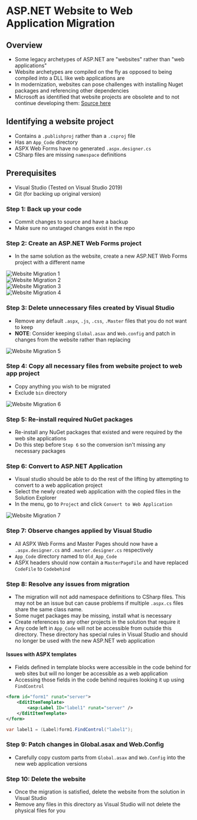 # ASP.NET Website to Web Application Migration

## Overview

* Some legacy archetypes of ASP.NET are "websites" rather than "web applications"
* Website archetypes are compiled on the fly as opposed to being compiled into a DLL like web applications are
* In modernization, websites can pose challenges with installing Nuget packages and referencing other dependencies
* Microsoft as identified that website projects are obsolete and to not continue developing them: [Source here](https://learn.microsoft.com/en-us/previous-versions/aspnet/dd547590(v=vs.110))

## Identifying a website project
* Contains a `.publishproj` rather than a `.csproj` file
* Has an `App_Code` directory
* ASPX Web Forms have no generated `.aspx.designer.cs`
* CSharp files are missing `namespace` definitions

## Prerequisites

* Visual Studio (Tested on Visual Studio 2019)
* Git (for backing up original version)

### Step 1: Back up your code
* Commit changes to source and have a backup
* Make sure no unstaged changes exist in the repo

### Step 2: Create an ASP.NET Web Forms project
* In the same solution as the website, create a new ASP.NET Web Forms project with a different name

![Website Migration 1](images/website-migration-1.png)  
![Website Migration 2](images/website-migration-2.png)  
![Website Migration 3](images/website-migration-3.png)  
![Website Migration 4](images/website-migration-4.png)  

### Step 3: Delete unnecessary files created by Visual Studio
* Remove any default `.aspx`, `.js`, `.css`, `.Master` files that you do not want to keep
* **NOTE**: Consider keeping `Global.asax` and `Web.config` and patch in changes from the website rather than replacing

![Website Migration 5](images/website-migration-5.png) 

### Step 4: Copy all necessary files from website project to web app project
* Copy anything you wish to be migrated
* Exclude `bin` directory

![Website Migration 6](images/website-migration-6.png) 

### Step 5: Re-install required NuGet packages
* Re-install any NuGet packages that existed and were required by the web site applications
* Do this step before `Step 6` so the conversion isn't missing any necessary packages 

### Step 6: Convert to ASP.NET Application
* Visual studio should be able to do the rest of the lifting by attempting to convert to a web application project
* Select the newly created web application with the copied files in the Solution Explorer
* In the menu, go to `Project` and click `Convert to Web Application`

![Website Migration 7](images/website-migration-7.png) 

### Step 7: Observe changes applied by Visual Studio
* All ASPX Web Forms and Master Pages should now have a `.aspx.designer.cs` and `.master.designer.cs` respectively
* `App_Code` directory named to `Old_App_Code`
* ASPX headers should now contain a `MasterPageFile` and have replaced `CodeFile` to `Codebehind`

### Step 8: Resolve any issues from migration
* The migration will not add namespace definitions to CSharp files. This may not be an issue but can cause problems if multiple `.aspx.cs` files share the same class name.
* Some nuget packages may be missing, install what is necessary
* Create references to any other projects in the solution that require it
* Any code left in `App_Code` will not be accessible from outside this directory. These directory has special rules in Visual Studio and should no longer be used with the new ASP.NET web application

#### Issues with ASPX templates
* Fields defined in template blocks were accessible in the code behind for web sites but will no longer be accessible as a web application
* Accessing those fields in the code behind requires looking it up using `FindControl`

```xml
<form id="form1" runat="server">
    <EditItemTemplate>
        <asp:Label ID="label1" runat="server" />
    </EditItemTemplate>
</form>
```
```csharp
var label1 = (Label)form1.FindControl("label1");
```

### Step 9: Patch changes in Global.asax and Web.Config
* Carefully copy custom parts from `Global.asax` and `Web.Config` into the new web application versions

### Step 10: Delete the website
* Once the migration is satisfied, delete the website from the solution in Visual Studio
* Remove any files in this directory as Visual Studio will not delete the physical files for you
